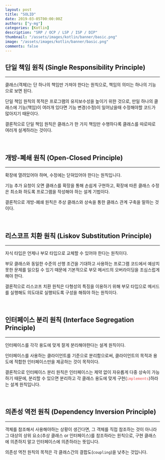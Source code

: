 ```yaml
---
layout: post
title: "SOLID"
date: 2019-03-05T00:00:00Z
authors: ["y-mg"]
categories: [Kotlin]
description: "SRP / OCP / LSP / ISP / DIP"
thumbnail: "/assets/images/kotlin/banner/basic.png"
image: "/assets/images/kotlin/banner/basic.png"
comments: false
---
```


## 단일 책임 원칙 (Single Responsibility Principle)
***
클래스(객체)는 단 하나의 책임만 가져야 한다는 원칙으로, 책임의 의미는 하나의 기능으로 보면 된다.
<br/>

단일 책임 원칙의 목적은 프로그램의 유지보수성을 높이기 위한 것으로, 만일 하나의 클래스에 기능(책임)이 여러개 있다면 기능 변경(수정)이 일어났을때 수정해야할 코드가 많아지기 때문이다.
<br/>

결론적으로 단일 책임 원칙은 클래스가 한 가지 책임만 수행하다록 클래스를 따로따로 여러개 설계하라는 것이다.
<br/>
<br/>
<br/>


## 개방-폐쇄 원칙 (Open-Closed Principle)
***
확장에 열려있어야 하며, 수정에는 닫혀있어야 한다는 원칙입니다.
<br/>

기능 추가 요청이 오면 클래스를 확장을 통해 손쉽게 구현하고, 확장에 따른 클래스 수정은 최소화 하도록 프로그램을 작성해야 하는 설계 기법이다.
<br/>

결론적으로 개방-폐쇄 원칙은 추상 클래스와 상속을 통한 클래스 관계 구축을 말하는 것이다.
<br/>
<br/>
<br/>


## 리스코프 치환 원칙 (Liskov Substitution Principle)
***
자식 타입은 언제나 부모 타입으로 교체할 수 있어야 한다는 원칙이다.
<br/>

부모 클래스와 동일한 수준의 선행 조건을 기대하고 사용하는 프로그램 코드에서 예상치 못한 문제를 일으킬 수 있기 때문에 기본적으로 부모 메서드의 오버라이딩을 조심스럽게 해야 한다. 
<br/>

결론적으로 리스코프 치환 원칙은 다형성의 특징을 이용하기 위해 부모 타입으로 메서드를 실행해도 의도대로 실행되도록 구성을 해줘야 하는 원칙이다.
<br/>
<br/>
<br/>


## 인터페이스 분리 원칙 (Interface Segregation Principle)
***
인터페이스를 각각 용도에 맞게 잘게 분리해야한다는 설계 원칙이다.
<br/>

인터페이스를 사용하는 클라이언트를 기준으로 분리함으로써, 클라이언트의 목적과 용도에 적합한 인터페이스만을 제공하는 것이 목적이다.
<br/>

결론적으로 인터페이스 분리 원칙은 인터페이스는 제약 없이 자유롭게 다중 상속이 가능하기 때문에, 분리할 수 있으면 분리하고 각 클래스 용도에 맞게 구현(<code style="color: #eb5657;">implements</code>)하라는 설계 원칙입니다.
<br/>
<br/>
<br/>


## 의존성 역전 원칙 (Dependency Inversion Principle)
***
객체를 참조해서 사용해야하는 상황이 생긴다면, 그 객체를 직접 참조하는 것이 아니라 그 대상의 상위 요소(추상 클래스 or 인터페이스)를 참조하라는 원칙으로, 구현 클래스에 의존하지 말고 인터페이스에 의존하라는 뜻입니다.
<br/>

의존성 역전 원칙의 목적은 각 클래스간의 결합도(`coupling`)을 낮추는 것입니다.
